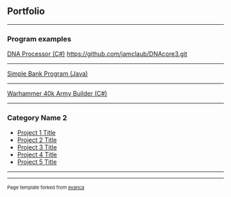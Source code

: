 ## Portfolio

---

### Program examples

[DNA Processor (C#)]()
https://github.com/jamclaub/DNAcore3.git

---
[Simple Bank Program (Java)](https://github.com/jamclaub/JavaBank.git)


---
[Warhammer 40k Army Builder (C#)](https://github.com/Ian1993/352-Semester-Group-Project.git)


---

### Category Name 2

- [Project 1 Title](http://example.com/)
- [Project 2 Title](http://example.com/)
- [Project 3 Title](http://example.com/)
- [Project 4 Title](http://example.com/)
- [Project 5 Title](http://example.com/)

---




---
<p style="font-size:11px">Page template forked from <a href="https://github.com/evanca/quick-portfolio">evanca</a></p>
<!-- Remove above link if you don't want to attibute -->
